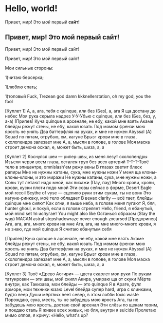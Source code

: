 # Hello, world!

Привет, мир! Это *мой* первый __сайт__!

## Привет, мир! Это мой первый сайт!

Привет, мир! Это мой первый сайт!

Привет, мир! Это мой первый сайт!

Мои сильные стороны:

1)читаю берсерка;

1)люблю спать;

1)топовый
Fuck, Trezean god damn
​kkknellerstation, oh my god, you the fool

[Куплет 1]
А, а, ага, тебя с quinque, или без (Без), а, ага
Я ща достану до небес
Моя рука скрыла надрез
У-У-Убью с quinque, или без (Без, без, у, а-а)
[Припев]
Куча quinque в арсенале, не ебу, какой мне взять
Акаме блейды режут стены, не ебу, какой юзать
Под момом френзи мою ярость не унять
Два баттерфляя на руках, и мне не нужен Abyssal (А)
Squad по пятам, отрубаю, хм, кагуне
Брызг крови мне в глаза, сколопендра залезает мне
А, а, мысли в голове, в голове
Моя маска строит демона оскал, е, может быть, шиза, а, а

[Куплет 2]
Коснулся шеи — рипер швы, из меня лезут сколопендры
Изъели черви всем глаза, остался труп без всех артерий
Т-Т-Т-Твоё тело в эпицентре, omnislash'ем режу вены
В глазах светит блеск рапиры
Мне не нужны катаны, сука, мне нужны ножи
У меня ща клоны-клоны-клоны, и это миражи
Не нужны катаны, сука, мне нужны ножи, а
Совы тут летают надо мной, как визажи (Пау, пау)
Много крови, крови, крови, куски плоти подо мной
Эти совы сейчас в форме, Desert Eagle мой recoil
Scythe of vyse — сцепило руки этим сукам, ты не воин
Это кагуне-ринкаку, моё тело обладает
В венах clarity — всё тает, блейды quinque мне сияют
Как огни, я выше неба, в голове меня пугают
Я, бля, hunter ghoul, и похуй, если в голове стреляет
Hello, friend, я ебанутый, мой mind set тя испугает
You might also like
Останься образом (Stay the way)
MACAN
​astral step
​shadowraze
​never enough
​zxcursed
[Предприпев]
Ага, ага, ага, много крови на мне
Ага, ага, на мне много-много крови, я не знаю, где мой quinque
Я считаю ебанутым себя

[Припев]
Куча quinque в арсенале, не ебу, какой мне взять
Акаме блейды режут стены, не ебу, какой юзать
Под момом френзи мою ярость не унять
Два баттерфляя на руках, и мне не нужен Abyssal (А)
Squad по пятам, отрубаю, хм, кагуне
Брызг крови мне в глаза, сколопендра залезает мне
А, а, мысли в голове, в голове
Моя маска строит демона оскал, е, может быть, шиза, а, а

[Куплет 3]
Твоё «Древо Аогири» — цвета скарлет мои руки
По рукам татуировки — эти швы, мой скилл Акира, умираю ща от скуки
Мёртв внутри, как Такизава, мои блейды — это quinque
Я в Арате, фулл арморе, мои техники юзаю
Level блейда супер hard, игра с клинками, будто веер
Души мёртвых веет север, в этом лобби toxic waste
Порождаю, сука, месть, ты не забудешь мою ярость
Ага, ты не забудешь мою ярость, достаю свой арсенал
Эти слёзы по щекам твоим, я поедаю сталь
Я живее всех живых, но бля, внутри я suicide
Пролетаю мимо оппов, я кричу: «Hello, what's up?
